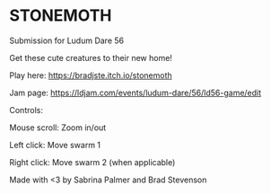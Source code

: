 # STONEMOTH
Submission for Ludum Dare 56

Get these cute creatures to their new home!


Play here: https://bradjste.itch.io/stonemoth

Jam page: https://ldjam.com/events/ludum-dare/56/ld56-game/edit


Controls:

Mouse scroll: Zoom in/out

Left click: Move swarm 1

Right click: Move swarm 2 (when applicable)


Made with <3 by Sabrina Palmer and Brad Stevenson
